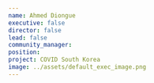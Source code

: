 ```yaml
---
name: Ahmed Diongue
executive: false
director: false
lead: false
community_manager:   
position:  
project: COVID South Korea
image: ../assets/default_exec_image.png
---
```

